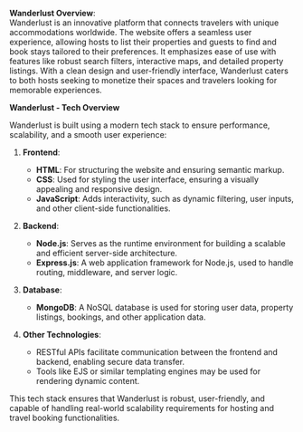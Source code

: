 **Wanderlust Overview**:  
Wanderlust is an innovative platform that connects travelers with unique accommodations worldwide. The website offers a seamless user experience, allowing hosts to list their properties and guests to find and book stays tailored to their preferences. It emphasizes ease of use with features like robust search filters, interactive maps, and detailed property listings. With a clean design and user-friendly interface, Wanderlust caters to both hosts seeking to monetize their spaces and travelers looking for memorable experiences.

**Wanderlust - Tech Overview**  

Wanderlust is built using a modern tech stack to ensure performance, scalability, and a smooth user experience:  

1. **Frontend**:  
   - **HTML**: For structuring the website and ensuring semantic markup.  
   - **CSS**: Used for styling the user interface, ensuring a visually appealing and responsive design.  
   - **JavaScript**: Adds interactivity, such as dynamic filtering, user inputs, and other client-side functionalities.  

2. **Backend**:  
   - **Node.js**: Serves as the runtime environment for building a scalable and efficient server-side architecture.  
   - **Express.js**: A web application framework for Node.js, used to handle routing, middleware, and server logic.  

3. **Database**:  
   - **MongoDB**: A NoSQL database is used for storing user data, property listings, bookings, and other application data.  

4. **Other Technologies**:  
   - RESTful APIs facilitate communication between the frontend and backend, enabling secure data transfer.  
   - Tools like EJS or similar templating engines may be used for rendering dynamic content.  

This tech stack ensures that Wanderlust is robust, user-friendly, and capable of handling real-world scalability requirements for hosting and travel booking functionalities.
